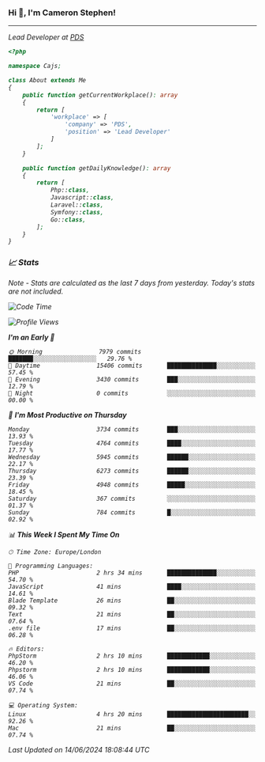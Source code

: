 ### Hi 👋, I'm Cameron Stephen!
<hr>
<p><em>Lead Developer at <a href="https://prindatasolutions.co.uk">PDS</a></p>


```php
<?php

namespace Cajs;

class About extends Me
{
    public function getCurrentWorkplace(): array
    {
        return [
            'workplace' => [
                'company' => 'PDS',
                'position' => 'Lead Developer'
            ]
        ];
    }

    public function getDailyKnowledge(): array
    {
        return [
            Php::class,
            Javascript::class,
            Laravel::class,
            Symfony::class,
            Go::class,
        ];
    }
}
```

### 📈 Stats
<p><em>Note - Stats are calculated as the last 7 days from yesterday. Today's stats are not included.</em></p>


<!--START_SECTION:waka-->
![Code Time](http://img.shields.io/badge/Code%20Time-3%2C842%20hrs%2012%20mins-blue)

![Profile Views](http://img.shields.io/badge/Profile%20Views-0-blue)

**I'm an Early 🐤** 

```text
🌞 Morning                7979 commits        ███████░░░░░░░░░░░░░░░░░░   29.76 % 
🌆 Daytime                15406 commits       ██████████████░░░░░░░░░░░   57.45 % 
🌃 Evening                3430 commits        ███░░░░░░░░░░░░░░░░░░░░░░   12.79 % 
🌙 Night                  0 commits           ░░░░░░░░░░░░░░░░░░░░░░░░░   00.00 % 
```
📅 **I'm Most Productive on Thursday** 

```text
Monday                   3734 commits        ███░░░░░░░░░░░░░░░░░░░░░░   13.93 % 
Tuesday                  4764 commits        ████░░░░░░░░░░░░░░░░░░░░░   17.77 % 
Wednesday                5945 commits        ██████░░░░░░░░░░░░░░░░░░░   22.17 % 
Thursday                 6273 commits        ██████░░░░░░░░░░░░░░░░░░░   23.39 % 
Friday                   4948 commits        █████░░░░░░░░░░░░░░░░░░░░   18.45 % 
Saturday                 367 commits         ░░░░░░░░░░░░░░░░░░░░░░░░░   01.37 % 
Sunday                   784 commits         █░░░░░░░░░░░░░░░░░░░░░░░░   02.92 % 
```


📊 **This Week I Spent My Time On** 

```text
🕑︎ Time Zone: Europe/London

💬 Programming Languages: 
PHP                      2 hrs 34 mins       ██████████████░░░░░░░░░░░   54.70 % 
JavaScript               41 mins             ████░░░░░░░░░░░░░░░░░░░░░   14.61 % 
Blade Template           26 mins             ██░░░░░░░░░░░░░░░░░░░░░░░   09.32 % 
Text                     21 mins             ██░░░░░░░░░░░░░░░░░░░░░░░   07.64 % 
.env file                17 mins             ██░░░░░░░░░░░░░░░░░░░░░░░   06.28 % 

🔥 Editors: 
PhpStorm                 2 hrs 10 mins       ████████████░░░░░░░░░░░░░   46.20 % 
Phpstorm                 2 hrs 10 mins       ████████████░░░░░░░░░░░░░   46.06 % 
VS Code                  21 mins             ██░░░░░░░░░░░░░░░░░░░░░░░   07.74 % 

💻 Operating System: 
Linux                    4 hrs 20 mins       ███████████████████████░░   92.26 % 
Mac                      21 mins             ██░░░░░░░░░░░░░░░░░░░░░░░   07.74 % 
```


 Last Updated on 14/06/2024 18:08:44 UTC
<!--END_SECTION:waka-->
